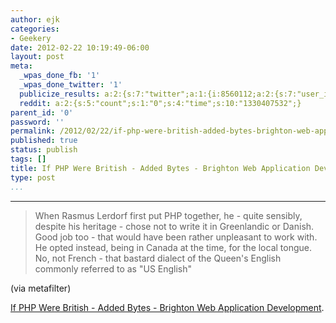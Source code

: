 ```yaml
---
author: ejk
categories:
- Geekery
date: 2012-02-22 10:19:49-06:00
layout: post
meta:
  _wpas_done_fb: '1'
  _wpas_done_twitter: '1'
  publicize_results: a:2:{s:7:"twitter";a:1:{i:8560112;a:2:{s:7:"user_id";s:3:"ejk";s:7:"post_id";s:18:"172339845069410305";}}s:2:"fb";a:1:{i:722852376;a:2:{s:7:"user_id";s:9:"722852376";s:7:"post_id";s:17:"10150557442052377";}}}
  reddit: a:2:{s:5:"count";s:1:"0";s:4:"time";s:10:"1330407532";}
parent_id: '0'
password: ''
permalink: /2012/02/22/if-php-were-british-added-bytes-brighton-web-application-development/
published: true
status: publish
tags: []
title: If PHP Were British - Added Bytes - Brighton Web Application Development
type: post
...
```

---

> When Rasmus Lerdorf first put PHP together, he - quite sensibly, despite his heritage - chose not to write it in Greenlandic or Danish. Good job too - that would have been rather unpleasant to work with. He opted instead, being in Canada at the time, for the local tongue. No, not French - that bastard dialect of the Queen's English commonly referred to as "US English"

(via metafilter)

[If PHP Were British - Added Bytes - Brighton Web Application Development](http://www.addedbytes.com/blog/if-php-were-british/).
